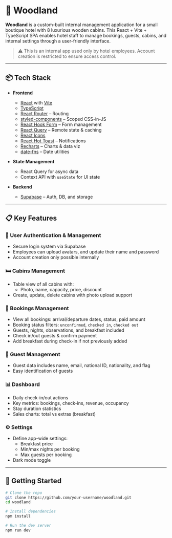 # 🌲 Woodland

**Woodland** is a custom-built internal management application for a small boutique hotel with 8 luxurious wooden cabins. This React + Vite + TypeScript SPA enables hotel staff to manage bookings, guests, cabins, and internal settings through a user-friendly interface.

> ⚠️ This is an internal app used only by hotel employees. Account creation is restricted to ensure access control.

---

## 📦 Tech Stack

- **Frontend**

  - [React](https://reactjs.org/) with [Vite](https://vitejs.dev/)
  - [TypeScript](https://www.typescriptlang.org/)
  - [React Router](https://reactrouter.com/) – Routing
  - [styled-components](https://styled-components.com/) – Scoped CSS-in-JS
  - [React Hook Form](https://react-hook-form.com/) – Form management
  - [React Query](https://tanstack.com/query) – Remote state & caching
  - [React Icons](https://react-icons.github.io/react-icons/)
  - [React Hot Toast](https://react-hot-toast.com/) – Notifications
  - [Recharts](https://recharts.org/) – Charts & data viz
  - [date-fns](https://date-fns.org/) – Date utilities

- **State Management**

  - React Query for async data
  - Context API with `useState` for UI state

- **Backend**
  - [Supabase](https://supabase.io/) – Auth, DB, and storage

---

## 📋 Key Features

### 🔐 User Authentication & Management

- Secure login system via Supabase
- Employees can upload avatars, and update their name and password
- Account creation only possible internally

### 🛏️ Cabins Management

- Table view of all cabins with:
  - Photo, name, capacity, price, discount
- Create, update, delete cabins with photo upload support

### 📆 Bookings Management

- View all bookings: arrival/departure dates, status, paid amount
- Booking status filters: `unconfirmed`, `checked in`, `checked out`
- Guests, nights, observations, and breakfast included
- Check in/out guests & confirm payment
- Add breakfast during check-in if not previously added

### 👤 Guest Management

- Guest data includes name, email, national ID, nationality, and flag
- Easy identification of guests

### 📊 Dashboard

- Daily check-in/out actions
- Key metrics: bookings, check-ins, revenue, occupancy
- Stay duration statistics
- Sales charts: total vs extras (breakfast)

### ⚙️ Settings

- Define app-wide settings:
  - Breakfast price
  - Min/max nights per booking
  - Max guests per booking
- Dark mode toggle

---

## 🚀 Getting Started

```bash
# Clone the repo
git clone https://github.com/your-username/woodland.git
cd woodland

# Install dependencies
npm install

# Run the dev server
npm run dev
```
